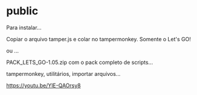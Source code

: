 # public

Para instalar...

Copiar o arquivo tamper.js e colar no tampermonkey. Somente o Let's GO!

ou ...

PACK_LETS_GO-1.05.zip com o pack completo de scripts...

tampermonkey, utilitários, importar arquivos...

https://youtu.be/YlE-QAOrsy8
